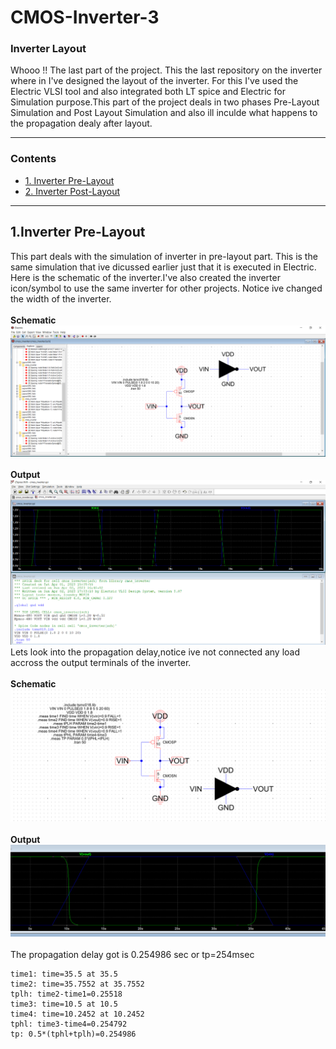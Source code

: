 # CMOS-Inverter-3
### Inverter Layout
Whooo !! The last part of the project. This the last repository on the inverter where in I've designed the layout of the inverter. For this I've used the Electric VLSI tool and also integrated both LT spice and Electric for Simulation purpose.This part of the project deals in two phases Pre-Layout Simulation and Post Layout Simulation and also ill inculde what happens to the propagation dealy after layout.

***
### Contents

- [ 1. Inverter Pre-Layout](#1-Inverter-Pre-Layout)
- [ 2. Inverter Post-Layout](#2-Inverter-Post-Layout)

***

## 1.Inverter Pre-Layout

This part deals with the simulation of inverter in pre-layout part. This is the same simulation that ive dicussed earlier just that it is executed in Electric.
Here is the schematic of the inverter.I've also created the inverter icon/symbol to use the same inverter for other projects. Notice ive changed the width of the inverter.<br />
<br>
**Schematic**
<br>
![CMOS-Inverter-3](./Images/Pre-layout1.png)<br>
<br>
**Output**
<br>
![CMOS-Inverter-3](./Images/Pre-layout2.png)<br>
Lets look into the propagation delay,notice ive not connected any load accross the output terminals of the inverter.<br />
<br>
**Schematic**
<br>
![CMOS-Inverter-3](./Images/Pre-layout3.png)<br>
<br>
**Output**
<br>
![CMOS-Inverter-3](./Images/Pre-layout4.png)<br>
<br>
The propagation delay got is 0.254986 sec or tp=254msec <br>
```
time1: time=35.5 at 35.5
time2: time=35.7552 at 35.7552
tplh: time2-time1=0.25518
time3: time=10.5 at 10.5
time4: time=10.2452 at 10.2452
tphl: time3-time4=0.254792
tp: 0.5*(tphl+tplh)=0.254986
```
